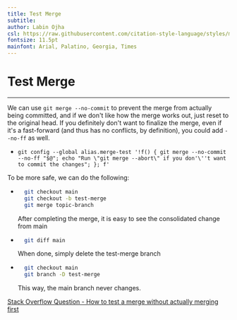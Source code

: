 ```yaml
---
title: Test Merge
subtitle:
author: Labin Ojha
csl: https://raw.githubusercontent.com/citation-style-language/styles/master/ieee.csl
fontsize: 11.5pt
mainfont: Arial, Palatino, Georgia, Times
---
```


# Test Merge

---

We can use `git merge --no-commit` to prevent the merge from actually being committed, and if we don't like how the merge works out, just reset to the original head. If you definitely don't want to finalize the merge, even if it's a fast-forward (and thus has no conflicts, by definition), you could add `--no-ff` as well.
-   `git config --global alias.merge-test '!f() { git merge --no-commit --no-ff "$@"; echo "Run \"git merge --abort\" if you don'\''t want to commit the changes"; }; f'`

To be more safe, we can do the following:

-   ```bash
      git checkout main
      git checkout -b test-merge
      git merge topic-branch
    ```

    After completing the merge, it is easy to see the consolidated change from main

-   ```bash
      git diff main
    ```

    When done, simply delete the test-merge branch

-   ```bash
      git checkout main
      git branch -D test-merge
    ```

    This way, the main branch never changes.

[Stack Overflow Question - How to test a merge without actually merging first](https://stackoverflow.com/questions/7484199/how-to-test-a-merge-without-actually-merging-first)
